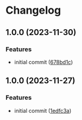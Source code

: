 # Changelog

## 1.0.0 (2023-11-30)


### Features

* initial commit ([678bd1c](https://github.com/devtemplates/github/commit/678bd1c3b536905bf3ca10e4490553ad6f00e7b5))

## 1.0.0 (2023-11-27)


### Features

* initial commit ([1edfc3a](https://github.com/devtemplates/github/commit/1edfc3a9bdeae24b3e5bcaf18b4fa02fa6ebd845))
